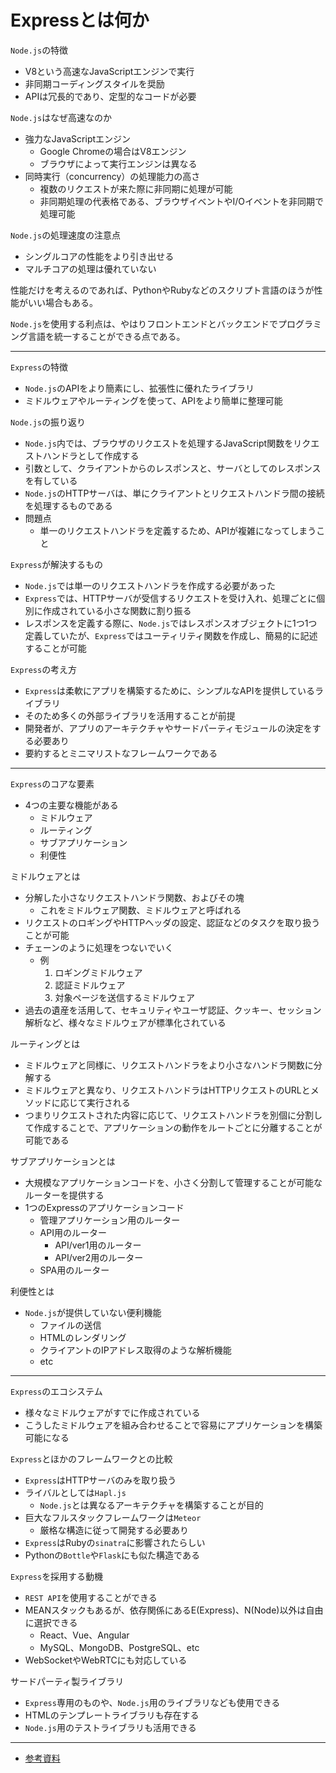 # Expressとは何か

`Node.js`の特徴

- V8という高速なJavaScriptエンジンで実行
- 非同期コーディングスタイルを奨励
- APIは冗長的であり、定型的なコードが必要

`Node.js`はなぜ高速なのか

- 強力なJavaScriptエンジン
  - Google Chromeの場合はV8エンジン
  - ブラウザによって実行エンジンは異なる
- 同時実行（concurrency）の処理能力の高さ
  - 複数のリクエストが来た際に非同期に処理が可能
  - 非同期処理の代表格である、ブラウザイベントやI/Oイベントを非同期で処理可能

`Node.js`の処理速度の注意点

- シングルコアの性能をより引き出せる
- マルチコアの処理は優れていない

性能だけを考えるのであれば、PythonやRubyなどのスクリプト言語のほうが性能がいい場合もある。

`Node.js`を使用する利点は、やはりフロントエンドとバックエンドでプログラミング言語を統一することができる点である。

---

`Express`の特徴

- `Node.js`のAPIをより簡素にし、拡張性に優れたライブラリ
- ミドルウェアやルーティングを使って、APIをより簡単に整理可能

`Node.js`の振り返り

- `Node.js`内では、ブラウザのリクエストを処理するJavaScript関数をリクエストハンドラとして作成する
- 引数として、クライアントからのレスポンスと、サーバとしてのレスポンスを有している
- `Node.js`のHTTPサーバは、単にクライアントとリクエストハンドラ間の接続を処理するものである
- 問題点
  - 単一のリクエストハンドラを定義するため、APIが複雑になってしまうこと

`Express`が解決するもの

- `Node.js`では単一のリクエストハンドラを作成する必要があった
- `Express`では、HTTPサーバが受信するリクエストを受け入れ、処理ごとに個別に作成されている小さな関数に割り振る
- レスポンスを定義する際に、`Node.js`ではレスポンスオブジェクトに1つ1つ定義していたが、`Express`ではユーティリティ関数を作成し、簡易的に記述することが可能

`Express`の考え方

- `Express`は柔軟にアプリを構築するために、シンプルなAPIを提供しているライブラリ
- そのため多くの外部ライブラリを活用することが前提
- 開発者が、アプリのアーキテクチャやサードパーティモジュールの決定をする必要あり
- 要約するとミニマリストなフレームワークである

---

`Express`のコアな要素

- 4つの主要な機能がある
  - ミドルウェア
  - ルーティング
  - サブアプリケーション
  - 利便性

ミドルウェアとは

- 分解した小さなリクエストハンドラ関数、およびその塊
  - これをミドルウェア関数、ミドルウェアと呼ばれる
- リクエストのロギングやHTTPヘッダの設定、認証などのタスクを取り扱うことが可能
- チェーンのように処理をつないでいく
  - 例
    1. ロギングミドルウェア
    2. 認証ミドルウェア
    3. 対象ページを送信するミドルウェア
- 過去の遺産を活用して、セキュリティやユーザ認証、クッキー、セッション解析など、様々なミドルウェアが標準化されている

ルーティングとは

- ミドルウェアと同様に、リクエストハンドラをより小さなハンドラ関数に分解する
- ミドルウェアと異なり、リクエストハンドラはHTTPリクエストのURLとメソッドに応じて実行される
- つまりリクエストされた内容に応じて、リクエストハンドラを別個に分割して作成することで、アプリケーションの動作をルートごとに分離することが可能である

サブアプリケーションとは

- 大規模なアプリケーションコードを、小さく分割して管理することが可能なルーターを提供する
- 1つのExpressのアプリケーションコード
  - 管理アプリケーション用のルーター
  - API用のルーター
    - API/ver1用のルーター
    - API/ver2用のルーター
  - SPA用のルーター

利便性とは

- `Node.js`が提供していない便利機能
  - ファイルの送信
  - HTMLのレンダリング
  - クライアントのIPアドレス取得のような解析機能
  - etc

---

`Express`のエコシステム

- 様々なミドルウェアがすでに作成されている
- こうしたミドルウェアを組み合わせることで容易にアプリケーションを構築可能になる

`Express`とほかのフレームワークとの比較

- `Express`はHTTPサーバのみを取り扱う
- ライバルとしては`Hapl.js`
  - `Node.js`とは異なるアーキテクチャを構築することが目的
- 巨大なフルスタックフレームワークは`Meteor`
  - 厳格な構造に従って開発する必要あり
- `Express`はRubyの`sinatra`に影響されたらしい
- Pythonの`Bottle`や`Flask`にも似た構造である

`Express`を採用する動機

- `REST API`を使用することができる
- MEANスタックもあるが、依存関係にあるE(Express)、N(Node)以外は自由に選択できる
  - React、Vue、Angular
  - MySQL、MongoDB、PostgreSQL、etc
- WebSocketやWebRTCにも対応している


サードパーティ製ライブラリ

- `Express`専用のものや、`Node.js`用のライブラリなども使用できる
- HTMLのテンプレートライブラリも存在する
- `Node.js`用のテストライブラリも活用できる

---

- [参考資料](https://github.com/expressjs/express/tree/master/examples)